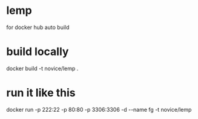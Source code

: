 # lemp
for docker hub auto build
# build locally
docker build -t novice/lemp .
# run it like this
docker run -p 222:22 -p 80:80 -p 3306:3306 -d --name fg -t novice/lemp